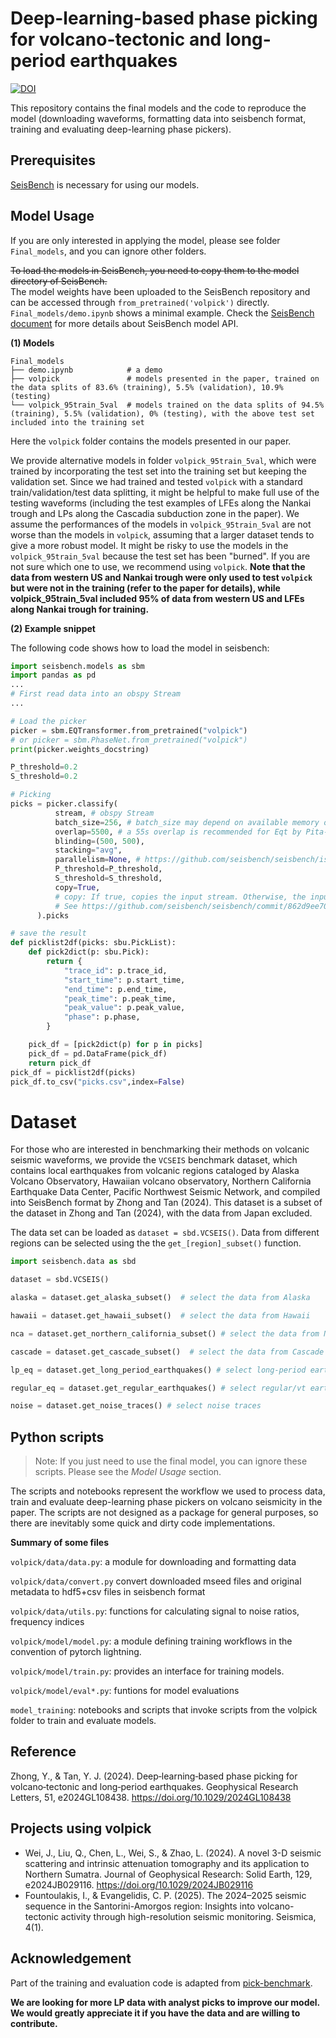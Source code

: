 # Deep-learning-based phase picking for volcano-tectonic and long-period earthquakes
[![DOI](https://zenodo.org/badge/800909138.svg)](https://zenodo.org/doi/10.5281/zenodo.11199021)

This repository contains the final models and the code to reproduce the model (downloading waveforms, formatting data into seisbench format, training and evaluating deep-learning phase pickers).

## Prerequisites
[SeisBench](https://github.com/seisbench/seisbench) is necessary for using our models.

## Model Usage
If you are only interested in applying the model, please see folder `Final_models`, and you can ignore other folders.

~~To load the models in SeisBench, you need to copy them to the model directory of SeisBench.~~  
The model weights have been uploaded to the SeisBench repository and can be accessed through `from_pretrained('volpick')` directly.  `Final_models/demo.ipynb` shows a minimal example. Check the [SeisBench document](https://seisbench.readthedocs.io/en/stable/) for more details about SeisBench model API.

**(1) Models**

```
Final_models
├── demo.ipynb            # a demo
├── volpick               # models presented in the paper, trained on the data splits of 83.6% (training), 5.5% (validation), 10.9% (testing)
└── volpick_95train_5val  # models trained on the data splits of 94.5% (training), 5.5% (validation), 0% (testing), with the above test set included into the training set
```

Here the `volpick` folder contains the models presented in our paper. 

We provide alternative models in folder `volpick_95train_5val`, which were trained by incorporating the test set into the training set but keeping the validation set. Since we had trained and tested `volpick` with a standard train/validation/test data splitting, it might be helpful to make full use of the testing waveforms (including the test examples of LFEs along the Nankai trough and LPs along the Cascadia subduction zone in the paper). We assume the performances of the models in `volpick_95train_5val` are not worse than the models in `volpick`, assuming that a larger dataset tends to give a more robust model. It might be risky to use the models in the `volpick_95train_5val` because the test set has been "burned". If you are not sure which one to use, we recommend using `volpick`. **Note that the data from western US and Nankai trough were only used to test `volpick` but were not in the training (refer to the paper for details), while volpick_95train_5val included 95% of data from western US and LFEs along Nankai trough for training.** 




**(2) Example snippet**

The following code shows how to load the model in seisbench:
```python
import seisbench.models as sbm
import pandas as pd
...
# First read data into an obspy Stream
...

# Load the picker
picker = sbm.EQTransformer.from_pretrained("volpick")
# or picker = sbm.PhaseNet.from_pretrained("volpick")
print(picker.weights_docstring)

P_threshold=0.2
S_threshold=0.2

# Picking
picks = picker.classify(
          stream, # obspy Stream
          batch_size=256, # batch_size may depend on available memory on your machine
          overlap=5500, # a 55s overlap is recommended for Eqt by Pita‐Sllim et al. 2023 (https://doi.org/10.1785/0320230024)
          blinding=(500, 500),
          stacking="avg",
          parallelism=None, # https://github.com/seisbench/seisbench/issues/272
          P_threshold=P_threshold,
          S_threshold=S_threshold,
          copy=True,
          # copy: If true, copies the input stream. Otherwise, the input stream is modified in place.
          # See https://github.com/seisbench/seisbench/commit/862d9ee708c2c3e737da4e90ab3355471aa01ecf
      ).picks

# save the result
def picklist2df(picks: sbu.PickList):
    def pick2dict(p: sbu.Pick):
        return {
            "trace_id": p.trace_id,
            "start_time": p.start_time,
            "end_time": p.end_time,
            "peak_time": p.peak_time,
            "peak_value": p.peak_value,
            "phase": p.phase,
        }

    pick_df = [pick2dict(p) for p in picks]
    pick_df = pd.DataFrame(pick_df)
    return pick_df
pick_df = picklist2df(picks)
pick_df.to_csv("picks.csv",index=False)
```



# Dataset

For those who are interested in benchmarking their methods on  volcanic seismic waveforms, we provide the `VCSEIS` benchmark dataset, which contains local earthquakes from volcanic regions cataloged by Alaska Volcano Observatory, Hawaiian volcano observatory, Northern California Earthquake Data Center, Pacific Northwest Seismic Network, and compiled into SeisBench format by Zhong and Tan (2024). This dataset is a subset of the dataset in Zhong and Tan (2024), with the data from Japan excluded.

The data set can be loaded as `dataset = sbd.VCSEIS()`. Data from different regions can be selected using the the `get_[region]_subset()` function.

```python
import seisbench.data as sbd

dataset = sbd.VCSEIS()

alaska = dataset.get_alaska_subset()  # select the data from Alaska

hawaii = dataset.get_hawaii_subset()  # select the data from Hawaii

nca = dataset.get_northern_california_subset() # select the data from Northern California

cascade = dataset.get_cascade_subset()  # select the data from Cascade

lp_eq = dataset.get_long_period_earthquakes() # select long-period earthquakes

regular_eq = dataset.get_regular_earthquakes() # select regular/vt earthquakes

noise = dataset.get_noise_traces() # select noise traces
```


## Python scripts
>Note: If you just need to use the final model, you can ignore these scripts. Please see the *Model Usage* section.

The scripts and notebooks represent the workflow we used to process data, train and evaluate deep-learning phase pickers on volcano seismicity in the paper. The scripts are not designed as a package for general purposes, so there are inevitably some quick and dirty code implementations. 

**Summary of some files**

`volpick/data/data.py`: a module for downloading and formatting data

`volpick/data/convert.py` convert downloaded mseed files and original metadata to hdf5+csv files in seisbench
format

`volpick/data/utils.py`: functions for calculating signal to noise ratios, frequency indices

`volpick/model/model.py`: a module defining training workflows in the convention of pytorch lightning.

`volpick/model/train.py`: provides an interface for training models.

`volpick/model/eval*.py`: funtions for model evaluations



`model_training`: notebooks and scripts that invoke scripts from the volpick folder to train and evaluate models.

## Reference
Zhong, Y., & Tan, Y. J. (2024). Deep‐learning‐based phase picking for volcano‐tectonic and long‐period earthquakes. Geophysical Research Letters, 51, e2024GL108438. https://doi.org/10.1029/2024GL108438

## Projects using volpick
- Wei, J., Liu, Q., Chen, L., Wei, S., & Zhao, L. (2024). A novel 3-D seismic scattering and intrinsic attenuation tomography and its application to Northern Sumatra. Journal of Geophysical Research: Solid Earth, 129, e2024JB029116. https://doi.org/10.1029/2024JB029116
- Fountoulakis, I., & Evangelidis, C. P. (2025). The 2024–2025 seismic sequence in the Santorini-Amorgos region: Insights into volcano-tectonic activity through high-resolution seismic monitoring. Seismica, 4(1).

## Acknowledgement
Part of the training and evaluation code is adapted from [pick-benchmark](https://github.com/seisbench/pick-benchmark).

**We are looking for more LP data with analyst picks to improve our model. We would greatly appreciate it if you have the data and are willing to contribute.**
